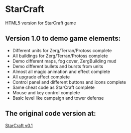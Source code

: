 # StarCraft
HTML5 version for StarCraft game

## Version 1.0 to demo game elements:
* Different units for Zerg/Terran/Protoss complete
* All buildings for Zerg/Terran/Protoss complete
* Demo different maps, fog cover, ZergBuilding mud
* Demo different bullets and bursts from units
* Almost all magic animation and effect complete
* All upgrade effect complete
* Control panel and different buttons and icons complete
* Same cheat code as StarCraft complete
* Mouse and key control complete
* Basic level like campaign and tower defense

## The original code version at:
[StarCraft v0.1](http://www.nvhae.com/starcraft/)
